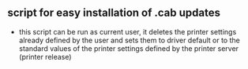 ## script for easy installation of  .cab updates
- this script can be run as current user, it deletes the printer settings already defined by the user and sets them to driver default or to the standard values of the printer settings defined by the printer server (printer release)